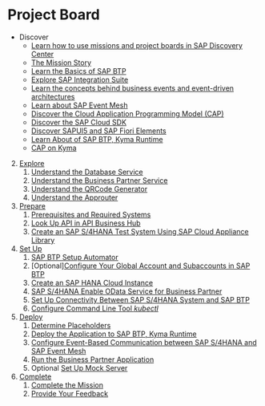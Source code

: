 # Project Board

<!-- disco-toc-start -->

- Discover
  - [Learn how to use missions and project boards in SAP Discovery Center](./discover/how-to-use-missions/README.md)
  - [The Mission Story](discover/business-story/README.md)
  - [Learn the Basics of SAP BTP](discover/btp-basics/README.md)
  - [Explore SAP Integration Suite](./discover/sap-integration-suite/README.md)
  - [Learn the concepts behind business events and event-driven architectures](./discover/event-driven-architecture/README.md)
  - [Learn about SAP Event Mesh](./discover/sap-event-mesh/README.md)
  - [Discover the Cloud Application Programming Model (CAP)](./discover/discover-cap/README.md)
  - [Discover the SAP Cloud SDK](./discover/discover-sap-cloud-sdk/README.md)
  - [Discover SAPUI5 and SAP Fiori Elements](./discover/ui5-fiori-elements-business-app-studio-launchpad/README.md)
  - [Learn About of SAP BTP, Kyma Runtime](discover/kyma-basics/README.md)
  - [CAP on Kyma](discover/cap-on-kyma/README.md)
2. [Explore](explore/README.md)
    1. [Understand the Database Service](explore/db-service/README.md)
    1. [Understand the Business Partner Service](explore/bp-service/README.md)
    1. [Understand the QRCode Generator](explore/qrcodegenerator/README.md)
    1. [Understand the Approuter](explore/approuter/README.md)
2. [Prepare](prepare/README.md)
    1. [Prerequisites and Required Systems](prepare/prerequisites/README.md)
    1. [Look Up API in API Business Hub](prepare/explore-apis-and-events/README.md)
    1. [Create an SAP S/4HANA Test System Using SAP Cloud Appliance Library](prepare/cal/README.md)
3. [Set Up](set%20up/README.md)
    1. [SAP BTP Setup Automator](set%20up/btp-setup-automator/README.md)
    1. [Optional][Configure Your Global Account and Subaccounts in SAP BTP](set%20up/configure-account/README.md)
    1. [Create an SAP HANA Cloud Instance](set%20up/hana/README.md)
    1. [SAP S/4HANA Enable OData Service for Business Partner](set%20up/s4h-setup/README.md)
    1. [Set Up Connectivity Between SAP S/4HANA System and SAP BTP](set%20up/connectivity/README.md)
    1. [Configure Command Line Tool *kubectl*](set%20up/kubeconfig-setup/README.md)
4. [Deploy](deploy/README.md)
    1. [Determine Placeholders](deploy/prepare-deployment/README.md)
    1. [Deploy the Application to SAP BTP, Kyma Runtime](deploy/deploy/README.md)
    1. [Configure Event-Based Communication between SAP S/4HANA and SAP Event Mesh](deploy/configure-channel/README.md)
    1. [Run the Business Partner Application](deploy/run-the-scenario/README.md)
    1. Optional [Set Up Mock Server](deploy/setup-mock/README.md)
5. [Complete](complete/README.md)
    1. [Complete the Mission](complete/complete-mission/README.md)
    2. [Provide Your Feedback](complete/give-feedback/README.md)

<!-- disco-toc-end -->
